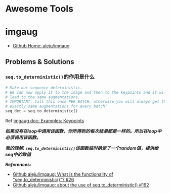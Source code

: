 # Awesome Tools

# imgaug

- [Github Home: aleju/imgaug](https://github.com/aleju/imgaug)

## Problems & Solutions

### `seq.to_deterministic()`的作用是什么

```python
# Make our sequence deterministic.
# We can now apply it to the image and then to the keypoints and it will
# lead to the same augmentations.
# IMPORTANT: Call this once PER BATCH, otherwise you will always get the
# exactly same augmentations for every batch!
seq_det = seq.to_deterministic()
```

Ref [imgaug doc: Examples: Keypoints](https://imgaug.readthedocs.io/en/latest/source/examples_keypoints.html)

***如果没有在loop中调用该函数，你所得到的每次结果都是一样的。所以在loop中必须调用该函数。***

***我的理解: `seq.to_deterministic()`该函数临时确定了一个random值，提供给seq中的取值***

***References:***

- [Github aleju/imgaug: What is the functionality of "seq.to_deterministic()"? #26](https://github.com/aleju/imgaug/issues/26#issuecomment-290923367)
- [Github aleju/imgaug: about the use of seq.to_deterministic() #162](https://github.com/aleju/imgaug/issues/162)